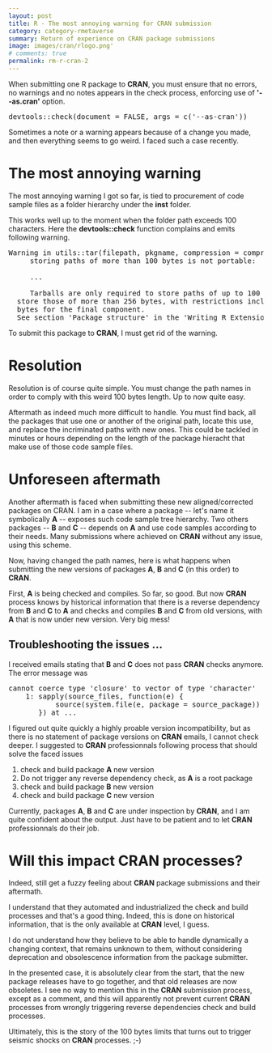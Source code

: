 ```yaml
---
layout: post
title: R - The most annoying warning for CRAN submission
category: category-rmetaverse
summary: Return of experience on CRAN package submissions
image: images/cran/rlogo.png'
# comments: true
permalink: rm-r-cran-2
---
```


When submitting one R package to **CRAN**, you must ensure that no errors, no warnings and no notes appears in the check process, enforcing use of __'--as.cran'__ option.

<pre>
devtools::check(document = FALSE, args = c('--as-cran'))
</pre>

Sometimes a note or a warning appears because of a change you made, and then everything seems to go weird. I faced such a case recently. 

# The most annoying warning

The most annoying warning I got so far, is tied to procurement of code sample files as a folder hierarchy under the __inst__ folder. 

This works well up to the moment when the folder path exceeds 100 characters. Here the **devtools::check** function complains and emits following warning. 

<pre>
Warning in utils::tar(filepath, pkgname, compression = compression, compression_level = 9L,  :
     storing paths of more than 100 bytes is not portable: 
     
     ...
	 
	 Tarballs are only required to store paths of up to 100 bytes and cannot
  store those of more than 256 bytes, with restrictions including to 100
  bytes for the final component.
  See section 'Package structure' in the 'Writing R Extensions' manual.
</pre>

To submit this package to **CRAN**, I must get rid of the warning. 

# Resolution

Resolution is of course quite simple. You must change the path names in order to comply with this weird 100 bytes length. Up to now quite easy.

Aftermath as indeed much more difficult to handle. You must find back, all the packages that use one or another of the original path, locate this use, and replace the incriminated paths with new ones. This could be tackled in minutes or hours depending on the length of the package hieracht that make use of those code sample files.

# Unforeseen aftermath

Another aftermath is faced when submitting these new aligned/corrected packages on CRAN. I am in a case where a package -- let's name it symbolically **A** -- exposes such code sample tree hierarchy.  Two others packages -- **B** and **C** -- depends on **A** and use code samples according to their needs. Many submissions where achieved on **CRAN** without any issue, using this scheme. 

Now, having changed the path names, here is what happens when submitting the new versions of packages **A**, **B** and **C** (in this order) to **CRAN**. 

First, **A** is being checked and compiles. So far, so good. But now **CRAN** process knows by historical information that there is a reverse dependency from **B** and **C** to **A** and checks and compiles **B** and **C** from old versions, with **A** that is now under new version. Very big mess! 

## Troubleshooting the issues ... 

I received emails stating that **B** and **C** does not pass **CRAN** checks anymore. The error message was 

<pre>
cannot coerce type 'closure' to vector of type 'character'
    1: sapply(source_files, function(e) {
           source(system.file(e, package = source_package))
       }) at ... 
</pre>


I figured out quite quickly a highly proable version incompatibility, but as there is no statement of package versions on **CRAN** emails, I cannot check deeper. I suggested to **CRAN** professionnals following process that should solve the faced issues

1. check and build package **A** new version 
1. Do not trigger any reverse dependency check, as **A** is a root package
1. check and build package **B** new version 
1. check and build package **C** new version 


Currently, packages **A**, **B** and **C** are under inspection by **CRAN**, and I am quite confident about the output. Just have to be patient and to let **CRAN** professionnals do their job. 


# Will this impact **CRAN** processes? 

Indeed, still get a fuzzy feeling about **CRAN** package submissions and their aftermath. 

I understand that they automated and industrialized the check and build processes and that's a good thing. Indeed, this is done on historical information, that is the only available at **CRAN** level, I guess. 

I do not understand how they believe to be able to handle dynamically a changing context, that remains unknown to them, without considering deprecation and obsolescence information from the package submitter. 

In the presented case, it is absolutely clear from the start, that the new package releases have to go together, and that old releases are now obsoletes. I see no way to mention this in the **CRAN** submission process, except as a comment, and this will apparently not prevent current **CRAN** processes from wrongly triggering reverse dependencies check and build processes. 

Ultimately, this is the story of the 100 bytes limits that turns out to trigger seismic shocks on **CRAN** processes. ;-)


